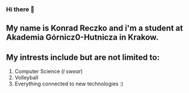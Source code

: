 ### Hi there 👋

## My name is Konrad Reczko and i'm a student at **Akademia Górnicz0-Hutnicza** in Krakow.

## My intrests include but are not limited to:
1. Computer Science (*I swear*)
2. Volleyball
3. Everything connected to new technologies :)